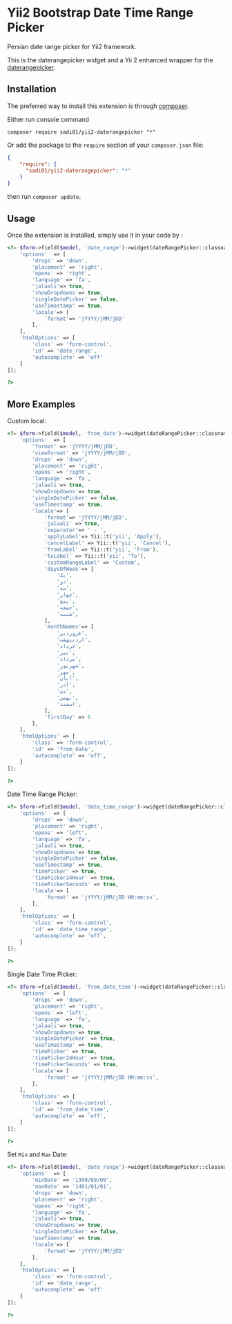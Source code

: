 Yii2 Bootstrap Date Time Range Picker
===========================
Persian date range picker for Yii2 framework.

This is the daterangepicker widget and a Yii 2 enhanced wrapper for the [daterangepicker](https://github.com/dangrossman/daterangepicker).

Installation
------------

The preferred way to install this extension is through [composer](http://getcomposer.org/download/).

Either run console command

```
composer require sadi01/yii2-daterangepicker "*"
```

Or add the package to the `require` section of your `composer.json` file:

```json
{
    "require": {
      "sadi01/yii2-daterangepicker": "*"
    }
}
```

then run `composer update`.

Usage
-----

Once the extension is installed, simply use it in your code by  :

```php
<?= $form->field($model, 'date_range')->widget(dateRangePicker::classname(),[
	'options'  => [
		'drops' => 'down',
		'placement' => 'right',
		'opens' => 'right',
		'language' => 'fa',
		'jalaali'=> true,
		'showDropdowns'=> true,
		'singleDatePicker' => false,
		'useTimestamp' => true,
		'locale'=> [
			'format'=> 'jYYYY/jMM/jDD'
		],
	],
	'htmlOptions' => [
		'class'	=> 'form-control',
		'id' => 'date_range',
		'autocomplete' => 'off'
	]
]);

?>
```

More Examples
-------------

Custom local:

```php
<?= $form->field($model, 'from_date')->widget(dateRangePicker::classname(),[
	'options'  => [
		'format' => 'jYYYY/jMM/jDD',
		'viewformat' => 'jYYYY/jMM/jDD',
		'drops' => 'down',
		'placement' => 'right',
		'opens' => 'right',
		'language' => 'fa',
		'jalaali'=> true,
		'showDropdowns'=> true,
		'singleDatePicker' => false,
		'useTimestamp' => true,
		'locale'=> [
			'format'=> 'jYYYY/jMM/jDD',
			'jalaali' => true,
			'separator'=> ' - ',
			'applyLabel'=> Yii::t('yii', 'Apply'),
			'cancelLabel' => Yii::t('yii', 'Cancel'),
			'fromLabel' => Yii::t('yii', 'From'),
			'toLabel' => Yii::t('yii', 'To'),
			'customRangeLabel' => 'Custom',
			'daysOfWeek'=> [
				'یک',
				'دو',
				'سه',
				'چهار',
				'پنج',
				'جمعه',
				'شنبه',
			],
			'monthNames'=> [
				'فروردین',
				'اردیبهشت',
				'خرداد',
				'تیر',
				'مرداد',
				'شهریور',
				'مهر',   
				'آبان',
				'آذر',
				'دی',
				'بهمن',
				'اسفند',
			],
			'firstDay' => 6
		],
	],
	'htmlOptions' => [
		'class'	=> 'form-control',
		'id' => 'from_date',
		'autocomplete' => 'off',
	]
]);

?>
```

Date Time Range Picker:

```php
<?= $form->field($model, 'date_time_range')->widget(dateRangePicker::classname(),[
	'options'  => [
		'drops' => 'down',
		'placement' => 'right',
		'opens' => 'left',
		'language' => 'fa',
		'jalaali'=> true,
		'showDropdowns'=> true,
		'singleDatePicker' => false,
		'useTimestamp' => true,
		'timePicker' => true,
		'timePicker24Hour' => true,
		'timePickerSeconds' => true,
		'locale'=> [
			'format' => 'jYYYY/jMM/jDD HH:mm:ss',
		],
	],
	'htmlOptions' => [
		'class'	=> 'form-control',
		'id' => 'date_time_range',
		'autocomplete' => 'off',
	]
]);

?>
```

Single Date Time Picker:

```php
<?= $form->field($model, 'from_date_time')->widget(dateRangePicker::classname(),[
	'options'  => [
		'drops' => 'down',
		'placement' => 'right',
		'opens' => 'left',
		'language' => 'fa',
		'jalaali'=> true,
		'showDropdowns'=> true,
		'singleDatePicker' => true,
		'useTimestamp' => true,
		'timePicker' => true,
		'timePicker24Hour' => true,
		'timePickerSeconds' => true,
		'locale'=> [
			'format' => 'jYYYY/jMM/jDD HH:mm:ss',
		],
	],
	'htmlOptions' => [
		'class'	=> 'form-control',
		'id' => 'from_date_time',
		'autocomplete' => 'off',
	]
]);

?>
```

Set `Min` and `Max` Date:

```php
<?= $form->field($model, 'date_range')->widget(dateRangePicker::classname(),[
	'options'  => [
		'minDate' => '1399/09/09',
		'maxDate' => '1401/01/01',
		'drops' => 'down',
		'placement' => 'right',
		'opens' => 'right',
		'language' => 'fa',
		'jalaali'=> true,
		'showDropdowns'=> true,
		'singleDatePicker' => false,
		'useTimestamp' => true,
		'locale'=> [
			'format'=> 'jYYYY/jMM/jDD'
		],
	],
	'htmlOptions' => [
		'class'	=> 'form-control',
		'id' => 'date_range',
		'autocomplete' => 'off'
	]
]);

?>
```